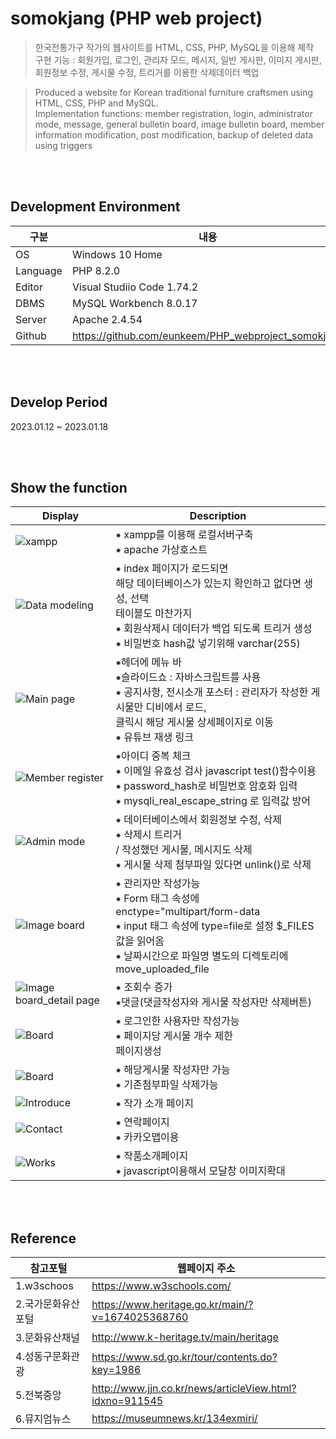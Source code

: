 # somokjang (PHP web project)
>한국전통가구 작가의 웹사이트를 HTML, CSS, PHP, MySQL을 이용해 제작</br>
구현 기능 : 회원가입, 로그인, 관리자 모드, 메시지, 일반 게시판, 이미지 게시판, 회원정보 수정, 게시물 수정, 트리거를 이용한 삭제데이터 백업</br>


>Produced a website for Korean traditional furniture craftsmen using HTML, CSS, PHP and MySQL.</br>
Implementation functions: member registration, login, administrator mode, message, general bulletin board, image bulletin board, member information modification, post modification, backup of deleted data using triggers

</br></br>
## Development Environment
|구분|내용|
|---|------------------|
|OS|Windows 10 Home|
|Language|PHP 8.2.0 |
|Editor|Visual Studiio Code 1.74.2 |
|DBMS|MySQL Workbench 8.0.17 |
|Server|Apache 2.4.54|
|Github|https://github.com/eunkeem/PHP_webproject_somokjang|

</br></br>
## Develop Period
2023.01.12 ~ 2023.01.18

</br></br>
## Show the function
|Display|Description|
|---|---|
|![xampp](https://user-images.githubusercontent.com/115531855/213119900-596178ad-de1c-4e52-aae0-a27b9127eb9a.JPG)| ⁕ xampp를 이용해 로컬서버구축</br> ⁕ apache 가상호스트|
|![Data modeling](https://user-images.githubusercontent.com/115531855/213090495-7c23dc09-c31a-45c8-a809-74d0836390fc.PNG)| ⁕ index 페이지가 로드되면 <br/>해당 데이터베이스가 있는지 확인하고 없다면 생성, 선택 <br/>테이블도 마찬가지<br/>  ⁕ 회원삭제시 데이터가 백업 되도록 트리거 생성 <br/> ⁕ 비밀번호 hash값 넣기위해 varchar(255)|
|![Main page](https://user-images.githubusercontent.com/115531855/213092569-2c100b6c-1162-4e48-86f6-99dfbc15b83a.jpeg) | ⁕헤더에 메뉴 바</br>⁕슬라이드쇼 : 자바스크립트를 사용</br> ⁕ 공지사항, 전시소개 포스터 : 관리자가 작성한 게시물만 디비에서 로드, </br> 클릭시 해당 게시물 상세페이지로 이동</br> ⁕ 유튜브 재생 링크 |
|![Member register](https://user-images.githubusercontent.com/115531855/213094265-a7229669-5e80-4856-9a3b-2fc2dfaf02df.jpeg)| ⁕아이디 중복 체크</br> ⁕ 이메일 유효성 검사 javascript test()함수이용</br>⁕ password_hash로 비밀번호 암호화 입력 </br> ⁕ mysqli_real_escape_string 로 입력값 방어 |
|![Admin mode](https://user-images.githubusercontent.com/115531855/213098223-ddacb6ca-c665-4eea-b7ea-4f2239ce0e39.jpeg)| ⁕ 데이터베이스에서 회원정보 수정, 삭제</br> ⁕ 삭제시 트리거</br> / 작성했던 게시물, 메시지도 삭제 </br> ⁕ 게시물 삭제 첨부파일 있다면 unlink()로 삭제 |
|![Image board](https://user-images.githubusercontent.com/115531855/213099243-d275b31f-f207-4a33-a37f-20c30f199639.jpeg)| ⁕ 관리자만 작성가능</br> ⁕	Form 태그 속성에 enctype="multipart/form-data</br> ⁕ input 태그 속성에 type=file로 설정 $_FILES값을 읽어옴 </br> ⁕ 날짜시간으로 파일명 별도의 디렉토리에 move_uploaded_file|
|![Image board_detail page](https://user-images.githubusercontent.com/115531855/213099821-eccc0d86-81de-47aa-802a-2a5abafe5834.jpeg)| ⁕ 조회수 증가</br> ⁕댓글(댓글작성자와 게시물 작성자만 삭제버튼) |
|![Board](https://user-images.githubusercontent.com/115531855/213100317-5a938163-8599-4617-8582-bf796c1ee0fa.jpeg)| ⁕ 로그인한 사용자만 작성가능 </br> ⁕ 페이지당 게시물 개수 제한 </br> 페이지생성 |
|![Board](https://user-images.githubusercontent.com/115531855/213101904-f6e3978c-cbbc-4c01-9533-cbdff573b17f.jpeg)| ⁕ 해당게시물 작성자만 가능</br> ⁕ 기존첨부파일 삭제가능|
|![Introduce](https://user-images.githubusercontent.com/115531855/213102562-70394bf1-6e7c-43f1-b7f9-f581f08829b5.jpeg)| ⁕ 작가 소개 페이지 |
|![Contact](https://user-images.githubusercontent.com/115531855/213102627-38772638-daa0-4f5c-a87f-cf910059840c.jpeg)| ⁕ 연락페이지 </br> ⁕ 카카오맵이용|
|![Works](https://user-images.githubusercontent.com/115531855/213102995-764de0b2-0eeb-4929-89a1-0ff1e15ca031.jpeg)| ⁕ 작품소개페이지</br> ⁕ javascript이용해서 모달창 이미지확대|

</br></br>
## Reference
|참고포털|웹페이지 주소|
|---|---|
|1.w3schoos|https://www.w3schools.com/|
|2.국가문화유산포털|https://www.heritage.go.kr/main/?v=1674025368760|
|3.문화유산채널|http://www.k-heritage.tv/main/heritage|
|4.성동구문화관광|https://www.sd.go.kr/tour/contents.do?key=1986|
|5.전북중앙|http://www.jjn.co.kr/news/articleView.html?idxno=911545|
|6.뮤지엄뉴스|https://museumnews.kr/134exmiri/|
